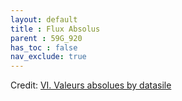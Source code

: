 ```yaml
---
layout: default
title : Flux Absolus
parent : 59G_920
has_toc : false
nav_exclude: true
--- 
```

<div id="observablehq-content-66973296"></div>
<div id="observablehq-text1-66973296"></div>
<div id="observablehq-TitleB-66973296"></div>
<div id="observablehq-TitleB1-66973296"></div>
<div id="observablehq-text2-66973296"></div>
<div id="observablehq-viewof-origines-66973296"></div>
<div id="observablehq-viewof-annee_min2-66973296"></div>
<div id="observablehq-viewof-dataSelector-66973296"></div>
<div id="observablehq-map1-66973296"></div>
<div id="observablehq-text3-66973296"></div>
<div id="observablehq-viewof-origines1-66973296"></div>
<div id="observablehq-viewof-dataSelector1-66973296"></div>
<div id="observablehq-graph1-66973296"></div>
<div id="observablehq-titleB2-66973296"></div>
<div id="observablehq-text4-66973296"></div>
<div id="observablehq-viewof-origines2-66973296"></div>
<div id="observablehq-viewof-annee_min-66973296"></div>
<div id="observablehq-viewof-dataSelector2-66973296"></div>
<div id="observablehq-map2-66973296"></div>
<div id="observablehq-viewof-origines3-66973296"></div>
<div id="observablehq-viewof-dataSelector3-66973296"></div>
<div id="observablehq-graph2-66973296"></div>
<p>Credit: <a href="https://observablehq.com/d/4582c11da4521695"> VI. Valeurs absolues by datasile</a></p>

<link rel="stylesheet" href="https://cdn.jsdelivr.net/npm/@observablehq/inspector@5/dist/inspector.css">
<script type="module">
import {Runtime, Inspector} from "https://cdn.jsdelivr.net/npm/@observablehq/runtime@5/dist/runtime.js";
import define from "https://api.observablehq.com/d/4582c11da4521695.js?v=4";
new Runtime().module(define, name => {
  if (name === "content") return new Inspector(document.querySelector("#observablehq-content-66973296"));
  if (name === "text1") return new Inspector(document.querySelector("#observablehq-text1-66973296"));
  if (name === "TitleB") return new Inspector(document.querySelector("#observablehq-TitleB-66973296"));
  if (name === "TitleB1") return new Inspector(document.querySelector("#observablehq-TitleB1-66973296"));
  if (name === "text2") return new Inspector(document.querySelector("#observablehq-text2-66973296"));
  if (name === "viewof origines") return new Inspector(document.querySelector("#observablehq-viewof-origines-66973296"));
  if (name === "viewof annee_min2") return new Inspector(document.querySelector("#observablehq-viewof-annee_min2-66973296"));
  if (name === "viewof dataSelector") return new Inspector(document.querySelector("#observablehq-viewof-dataSelector-66973296"));
  if (name === "map1") return new Inspector(document.querySelector("#observablehq-map1-66973296"));
  if (name === "text3") return new Inspector(document.querySelector("#observablehq-text3-66973296"));
  if (name === "viewof origines1") return new Inspector(document.querySelector("#observablehq-viewof-origines1-66973296"));
  if (name === "viewof dataSelector1") return new Inspector(document.querySelector("#observablehq-viewof-dataSelector1-66973296"));
  if (name === "graph1") return new Inspector(document.querySelector("#observablehq-graph1-66973296"));
  if (name === "titleB2") return new Inspector(document.querySelector("#observablehq-titleB2-66973296"));
  if (name === "text4") return new Inspector(document.querySelector("#observablehq-text4-66973296"));
  if (name === "viewof origines2") return new Inspector(document.querySelector("#observablehq-viewof-origines2-66973296"));
  if (name === "viewof annee_min") return new Inspector(document.querySelector("#observablehq-viewof-annee_min-66973296"));
  if (name === "viewof dataSelector2") return new Inspector(document.querySelector("#observablehq-viewof-dataSelector2-66973296"));
  if (name === "map2") return new Inspector(document.querySelector("#observablehq-map2-66973296"));
  if (name === "viewof origines3") return new Inspector(document.querySelector("#observablehq-viewof-origines3-66973296"));
  if (name === "viewof dataSelector3") return new Inspector(document.querySelector("#observablehq-viewof-dataSelector3-66973296"));
  if (name === "graph2") return new Inspector(document.querySelector("#observablehq-graph2-66973296"));
  return ["RequestsO","AnswersO","TransfersO","selectedData","maxDataValue","selectedDataValue","filteredByGeo1","origines1Label","top10PartnersForGeo1","filteredDataForTop101","maxCount","dataSelector1Label","selectedDataValue1","selectedData1","AnswersI","RequestsI","TransfersI","selectedData2","maxDataValue2","selectedDataValue2","filteredByGeo3","origines3Label","top10PartnersForGeo3","filteredDataForTop103","maxCount3","dataSelector3Label","selectedDataValue3","selectedData3"].includes(name);
});
</script>
